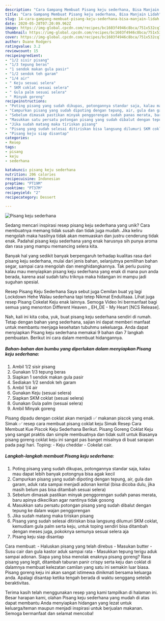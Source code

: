 ```yaml
---
description: "Cara Gampang Membuat Pisang keju sederhana, Bisa Manjain Lidah"
title: "Cara Gampang Membuat Pisang keju sederhana, Bisa Manjain Lidah"
slug: 14-cara-gampang-membuat-pisang-keju-sederhana-bisa-manjain-lidah
date: 2020-05-28T07:20:09.962Z
image: https://img-global.cpcdn.com/recipes/bc1603f4946c8bca/751x532cq70/pisang-keju-sederhana-foto-resep-utama.jpg
thumbnail: https://img-global.cpcdn.com/recipes/bc1603f4946c8bca/751x532cq70/pisang-keju-sederhana-foto-resep-utama.jpg
cover: https://img-global.cpcdn.com/recipes/bc1603f4946c8bca/751x532cq70/pisang-keju-sederhana-foto-resep-utama.jpg
author: Duane Rodgers
ratingvalue: 3.2
reviewcount: 15
recipeingredient:
- "1/2 sisir pisang"
- "1/3 tepung beras"
- "1 sendok makan gula pasir"
- "1/2 sendok teh garam"
- "1/4 air"
- " Keju sesuai selera"
- " SKM coklat sesuai selera"
- " Gula palm sesuai selera"
- " Minyak goreng"
recipeinstructions:
- "Poting pisang yang sudah dikupas, potongannya standar saja, kalau mau dapat lebih banyak potongnya bisa agak kecil"
- "Campurkan pisang yang sudah dipoting dengan tepung, air, gula dan garam, aduk rata sampai menjadi adonan kental (bisa dicoba dulu, jika masih belum pas bisa ditambah sesuai selera)"
- "Sebelum dimasak pastikan minyak penggorengan sudah panas merata, baru apinya dikecilkan agar nantinya tidak gosong"
- "Masukkan satu persatu potongan pisang yang sudah dibalut dengan tepung ke dalam wajan penggorengan"
- "Jika sudah matang maka tiriskan pisang"
- "Pisang yang sudah selesai ditiriskan bisa langsung dilumuri SKM coklat, kemudiam gula palm serta keju, untuk toping sendiri bisa ditambah dengan meses juga, pokoknya semunya sesuai selera aja"
- "Pisang keju siap disantap"
categories:
- Resep
tags:
- pisang
- keju
- sederhana

katakunci: pisang keju sederhana 
nutrition: 206 calories
recipecuisine: Indonesian
preptime: "PT19M"
cooktime: "PT37M"
recipeyield: "2"
recipecategory: Dessert

---
```



![Pisang keju sederhana](https://img-global.cpcdn.com/recipes/bc1603f4946c8bca/751x532cq70/pisang-keju-sederhana-foto-resep-utama.jpg)

Sedang mencari inspirasi resep pisang keju sederhana yang unik? Cara membuatnya memang tidak susah dan tidak juga mudah. Jika keliru mengolah maka hasilnya tidak akan memuaskan dan justru cenderung tidak enak. Padahal pisang keju sederhana yang enak harusnya sih punya aroma dan rasa yang mampu memancing selera kita.

Banyak hal yang sedikit banyak berpengaruh terhadap kualitas rasa dari pisang keju sederhana, mulai dari jenis bahan, selanjutnya pemilihan bahan segar, sampai cara mengolah dan menghidangkannya. Tak perlu pusing kalau mau menyiapkan pisang keju sederhana yang enak di mana pun anda berada, karena asal sudah tahu triknya maka hidangan ini mampu jadi suguhan spesial.

Resep Pisang Keju Sederhana Saya sebut juga Cemilan buat yg lagi Lockdown Hehe Walau sederhana tapi tetep Nikmat Endulitaaa. Lihat juga resep Pisang Cokelat Keju enak lainnya. Semoga Video Ini bermanfaat bagi semua yang menonton Different Heaven _ EH_DE - My Heart [NCS Release].


Nah, kali ini kita coba, yuk, buat pisang keju sederhana sendiri di rumah. Tetap dengan bahan yang sederhana, sajian ini dapat memberi manfaat untuk membantu menjaga kesehatan tubuhmu sekeluarga. Anda dapat menyiapkan Pisang keju sederhana memakai 9 bahan dan 7 langkah pembuatan. Berikut ini cara dalam membuat hidangannya.

<!--inarticleads1-->

##### Bahan-bahan dan bumbu yang diperlukan dalam menyiapkan Pisang keju sederhana:

1. Ambil 1/2 sisir pisang
1. Gunakan 1/3 tepung beras
1. Siapkan 1 sendok makan gula pasir
1. Sediakan 1/2 sendok teh garam
1. Ambil 1/4 air
1. Gunakan  Keju (sesuai selera)
1. Siapkan  SKM coklat (sesuai selera)
1. Gunakan  Gula palm (sesuai selera)
1. Ambil  Minyak goreng


Pisang dipadu dengan coklat akan menjadi ✅ makanan piscok yang enak. Simak ✅ resep cara membuat pisang coklat keju Simak Resep Cara Membuat Kue Piscok Keju Sederhana Berikut. Pisang Goreng Coklat Keju yang sangat praktis dan simple membuatnya dan tidak sulit untuk Biasanya pisang goreng coklat keju ini sangat pas banget misalnya di buat sarapan pada pagi hari. Toping: - Keju cheddar - Cokelat cair. 

<!--inarticleads2-->

##### Langkah-langkah membuat Pisang keju sederhana:

1. Poting pisang yang sudah dikupas, potongannya standar saja, kalau mau dapat lebih banyak potongnya bisa agak kecil
1. Campurkan pisang yang sudah dipoting dengan tepung, air, gula dan garam, aduk rata sampai menjadi adonan kental (bisa dicoba dulu, jika masih belum pas bisa ditambah sesuai selera)
1. Sebelum dimasak pastikan minyak penggorengan sudah panas merata, baru apinya dikecilkan agar nantinya tidak gosong
1. Masukkan satu persatu potongan pisang yang sudah dibalut dengan tepung ke dalam wajan penggorengan
1. Jika sudah matang maka tiriskan pisang
1. Pisang yang sudah selesai ditiriskan bisa langsung dilumuri SKM coklat, kemudiam gula palm serta keju, untuk toping sendiri bisa ditambah dengan meses juga, pokoknya semunya sesuai selera aja
1. Pisang keju siap disantap


Cara membuat: - Haluskan pisang yang telah direbus - Masukan butter - Susu cair dan gula kastor aduk sampai rata - Masukkan tepung terigu aduk sampai adonan. Siapa yang bisa menolak enaknya pisang goreng? Rasa pisang yang legit, ditambah taburan panir crispy serta keju dan coklat di dalamnya membuat kelezatan camilan yang satu ini semakin luar biasa. Pisang goreng keju ini akan sangat istimewa dinikmati bersama keluarga anda. Apalagi disantap ketika tengah berada di waktu senggang setelah beraktivitas. 

Terima kasih telah menggunakan resep yang kami tampilkan di halaman ini. Besar harapan kami, olahan Pisang keju sederhana yang mudah di atas dapat membantu Anda menyiapkan hidangan yang lezat untuk keluarga/teman maupun menjadi inspirasi untuk berjualan makanan. Semoga bermanfaat dan selamat mencoba!
